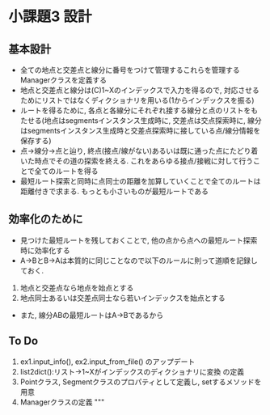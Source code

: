 # 小課題3 設計

## 基本設計
- 全ての地点と交差点と線分に番号をつけて管理するこれらを管理するManagerクラスを定義する
- 地点と交差点と線分は(C)1~Xのインデックスで入力を得るので, 対応させるためにリストではなくディクショナリを用いる(1からインデックスを振る)
- ルートを得るために, 各点と各線分にそれぞれ接する線分と点のリストをもたせる(地点はsegmentsインスタンス生成時に, 交差点は交点探索時に, 線分はsegmentsインスタンス生成時と交差点探索時に接している点/線分情報を保存する)
- 点→線分→点と辿り, 終点(接点/線がない)あるいは既に通った点にたどり着いた時点でその道の探索を終える. これをあらゆる接点/接戦に対して行うことで全てのルートを得る
- 最短ルート探索と同時に点同士の距離を加算していくことで全てのルートは距離付きで求まる. もっとも小さいものが最短ルートである


## 効率化のために

- 見つけた最短ルートを残しておくことで, 他の点から点への最短ルート探索時に効率化する
- A->BとB->Aは本質的に同じことなので以下のルールに則って道順を記録しておく.
1. 地点と交差点なら地点を始点とする
2. 地点同士あるいは交差点同士なら若いインデックスを始点とする
- また, 線分ABの最短ルートはA->Bであるから


## To Do
1. ex1.input_info(), ex2.input_from_file() のアップデート
2. list2dict():リスト->1~Xがインデックスのディクショナリに変換 の定義
3. Pointクラス, Segmentクラスのプロパティとして定義し, setするメソッドを用意
4. Managerクラスの定義
"""
